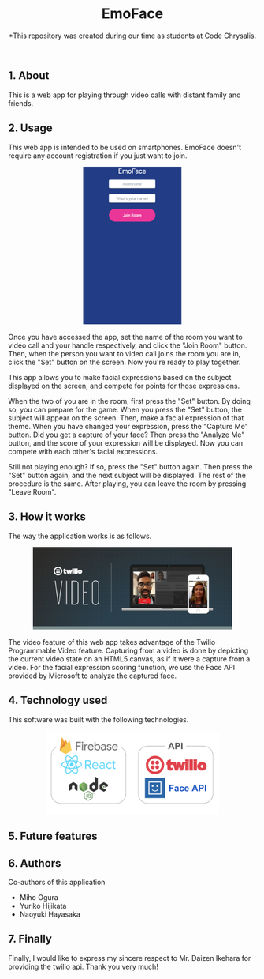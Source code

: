 <h1 align="center">EmoFace</h1>

<p align="center">*This repository was created during our time as students at Code Chrysalis.</p><br>

## 1. About

This is a web app for playing through video calls with distant family and friends.

## 2. Usage

This web app is intended to be used on smartphones. EmoFace doesn't require any account registration if you just want to join.

<p align="center"><img src="public/EmoFace.png" width="200px"></p>

Once you have accessed the app, set the name of the room you want to video call and your handle respectively, and click the "Join Room" button.
Then, when the person you want to video call joins the room you are in, click the "Set" button on the screen. Now you're ready to play together.

This app allows you to make facial expressions based on the subject displayed on the screen, and compete for points for those expressions.

When the two of you are in the room, first press the "Set" button. By doing so, you can prepare for the game.
When you press the "Set" button, the subject will appear on the screen. Then, make a facial expression of that theme. When you have changed your expression, press the "Capture Me" button. Did you get a capture of your face? Then press the "Analyze Me" button, and the score of your expression will be displayed. Now you can compete with each other's facial expressions.

Still not playing enough?
If so, press the "Set" button again. Then press the "Set" button again, and the next subject will be displayed. The rest of the procedure is the same. After playing, you can leave the room by pressing "Leave Room".

## 3. How it works

The way the application works is as follows.

<p align="center"><img src="public/Twilio-Video.png" width="80%"></p>

The video feature of this web app takes advantage of the Twilio Programmable Video feature. Capturing from a video is done by depicting the current video state on an HTML5 canvas, as if it were a capture from a video. For the facial expression scoring function, we use the Face API provided by Microsoft to analyze the captured face.

## 4. Technology used

This software was built with the following technologies.

<p align="center"><img src="public/technology.png" width="70%"></p>

## 5. Future features

## 6. Authors

Co-authors of this application

- Miho Ogura
- Yuriko Hijikata
- Naoyuki Hayasaka

## 7. Finally

Finally, I would like to express my sincere respect to Mr. Daizen Ikehara for providing the twilio api.
Thank you very much!
